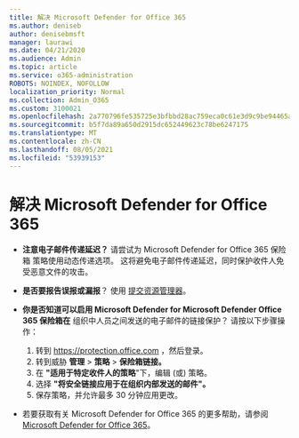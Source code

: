 ```yaml
---
title: 解决 Microsoft Defender for Office 365
ms.author: deniseb
author: denisebmsft
manager: laurawi
ms.date: 04/21/2020
ms.audience: Admin
ms.topic: article
ms.service: o365-administration
ROBOTS: NOINDEX, NOFOLLOW
localization_priority: Normal
ms.collection: Admin_O365
ms.custom: 3100021
ms.openlocfilehash: 2a770796fe535725e3bfbbd28ac759eca0c61e3d9c9be94465af2d0988bff7c9
ms.sourcegitcommit: b5f7da89a650d2915dc652449623c78be6247175
ms.translationtype: MT
ms.contentlocale: zh-CN
ms.lasthandoff: 08/05/2021
ms.locfileid: "53939153"
---
```

# <a name="troubleshoot-issues-with-microsoft-defender-for-office-365"></a>解决 Microsoft Defender for Office 365

- **注意电子邮件传递延迟？** 请尝试为 Microsoft Defender for Office 365 保险箱 策略使用动态传递选项。 这将避免电子邮件传递延迟，同时保护收件人免受恶意文件的攻击。
- **是否要报告误报或漏报**？ 使用 [提交资源管理器](https://protection.office.com/reportsubmission)。
- **你是否知道可以启用 Microsoft Defender for Microsoft Defender Office 365 保险箱在** 组织中人员之间发送的电子邮件的链接保护？ 请按以下步骤操作：
    1. 转到 https://protection.office.com ，然后登录。
    2. 转到威胁 **管理**  >  **策略**  >  **保险箱链接。**
    3. 在 **"适用于特定收件人的策略**"下，编辑 (或) 策略。
    4. 选择 **"将安全链接应用于在组织内部发送的邮件"。**
    5. 保存策略，并允许最多 30 分钟应用更改。

- 若要获取有关 Microsoft Defender for Office 365 的更多帮助，请参阅[Microsoft Defender for Office 365](/microsoft-365/security/office-365-security/office-365-atp)。